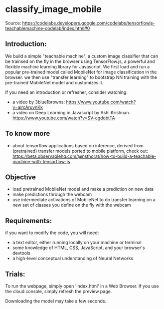 # classify_image_mobile

Source:
https://codelabs.developers.google.com/codelabs/tensorflowjs-teachablemachine-codelab/index.html#0


## Introduction:
We  build a simple "teachable machine", a custom image classifier that
can be trainsed  on the fly in the browser using TensorFlow.js, a powerful
and flexible machine learning library for Javascript.  We first load and
run a popular pre-trained model called MobileNet for image classification
in the browser. we then use "transfer learning" to bootstrap NN training
with the pre-trained MobileNet model and customizes it.

If you need an introduction or refresher, consider watching:
 - a video by 3blue1browns:
     https://www.youtube.com/watch?v=aircAruvnKk
 - a video on Deep Learning in Javascript by Ashi Krishnan.
     https://www.youtube.com/watch?v=SV-cgdobtTA

## To know more
 - about tensorflow applications based on inference, derived from (pretrained)
 transfer models ported to mobile platform, check out:
https://beta.observablehq.com/@nsthorat/how-to-build-a-teachable-machine-with-tensorflow-js

## Objective
 - load pretrained MobileNet model and make a prediction on new data
 - make predictions through the webcam
 - use intermediate activations of MobileNet to do transfer
   learning on a new set of classes you define on the fly with the webcam

## Requirements:
if you want to modify the code, you will need:
 - a text editor, either running locally on your machine or terminal
 - some knowledge of HTML, CSS, JavaScript, and your browser's devtools
 - a high-level conceptual understanding of Neural Networks

## Trials:
To run the webpage, simply open 'index.html' in a Web Browser. If you use
the cloud console, simply refresh the preview page.

Downloading the model may take a few seconds.

